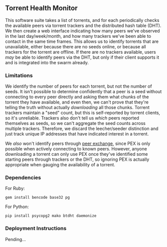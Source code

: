 ## Torrent Health Monitor

This software suite takes a list of torrents, and for each periodically checks the available peers via torrent trackers and the distributed hash table (DHT). We then create a web interface indicating how many peers we've observed in the last day/week/month, and how many trackers we've been able to contact in the same time frames. This allows us to identify torrents that are unavailable, either because there are no seeds online, or because all trackers for the torrent are offline. If there are no trackers available, users _may_ be able to identify peers via the DHT, but only if their client supports it and is integrated into the swarm already.

### Limitations

We identify the number of peers for each torrent, but not the number of seeds. It isn't possible to determine confidently that a peer is a seed without connecting to every peer directly and asking them what chunks of the torrent they have available, and even then, we can't prove that they're telling the truth without actually _downloading_ all those chunks. Torrent trackers maintain a "seed" count, but this is self-reported by torrent clients, so it's unreliable. Trackers also don't tell us _which_ peers reported themselves as seeds, so we can't aggregate the seed counts across multiple trackers. Therefore, we discard the leecher/seeder distinction and just track unique IP addresses that have indicated interest in a torrent.

We _also_ won't identify peers through [peer exchange](https://en.wikipedia.org/wiki/Peer_exchange), since PEX is only possible when actively connecting to known peers. However, anyone downloading a torrent can only use PEX once they've identified some starting peers through trackers or the DHT, so ignoring PEX is actually appropriate when gauging the availability of a torrent.

### Dependencies

For Ruby:

    gem install bencode base32 pg

For Python:

    pip install psycopg2 mako btdht daemonize

### Deployment Instructions

Pending...
